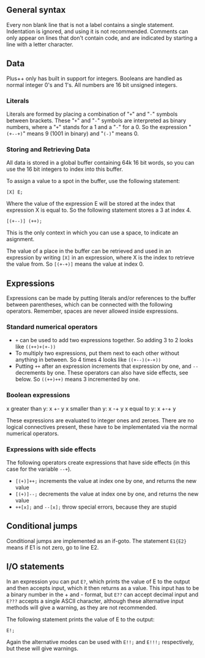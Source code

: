 ## General syntax
Every non blank line that is not a label contains a single statement. Indentation is ignored, and using it is not recommended. Comments can only appear on lines that don't contain code, and are indicated by starting a line with a letter character.

## Data
Plus++ only has built in support for integers. Booleans are handled as normal integer 0's and 1's. All numbers are 16 bit unsigned integers.

### Literals
Literals are formed by placing a combination of "`+`" and "`-`" symbols between brackets. These "`+`" and "`-`" symbols are interpreted as binary numbers, where a "`+`" stands for a 1 and a "`-`" for a 0. So the expression "`(+--+)`" means 9 (1001 in binary) and "`(-)`" means 0.

### Storing and Retrieving Data
All data is stored in a global buffer containing 64k 16 bit words, so you can use the 16 bit integers to index into this buffer.

To assign a value to a spot in the buffer, use the following statement:
```
[X] E;
```
Where the value of the expression E will be stored at the index that expression X is equal to. So the following statement stores a 3 at index 4.
```
[(+--)] (++);
```
This is the only context in which you can use a space, to indicate an asignment.

The value of a place in the buffer can be retrieved and used in an expression by writing `[X]` in an expression, where X is the index to retrieve the value from. So `[(+-+)]` means the value at index 0.

## Expressions
Expressions can be made by putting literals and/or references to the buffer between parentheses, which can be connected with the following operators. Remember, spaces are never allowed inside expressions.

### Standard numerical operators
- `+` can be used to add two expressions together. So adding 3 to 2 looks like `((++)+(+-))`
- To multiply two expressions, put them next to each other without anything in between. So 4 times 4 looks like `((+--)(+-+))`
- Putting `++` after an expression increments that expression by one, and `--` decrements by one. These operators can also have side effects, see below. So `((++)++)` means 3 incremented by one.

### Boolean expressions
x greater than y: x +- y
x smaller than y: x -+ y
x equal to y: x +-+ y

These expressions are evaluated to integer ones and zeroes. There are no logical connectives present, these have to be implementated via the normal numerical operators.

### Expressions with side effects
The following operators create expressions that have side effects (in this case for the variable `--+`).
- `[(+)]++;` increments the value at index one by one, and returns the new value
- `[(+)]--;` decrements the value at index one by one, and returns the new value
- `++[x];` and `--[x];` throw special errors, because they are stupid

## Conditional jumps
Conditional jumps are implemented as an if-goto. The statement `E1{E2}` means if E1 is not zero, go to line E2.

## I/O statements
In an expression you can put `E?`, which prints the value of E to the output and then accepts input, which it then returns as a value. This input has to be a binary number in the + and - format, but `E??` can accept decimal input and `E???` accepts a single ASCII character, although these alternative input methods will give a warning, as they are not recommended.

The following statement prints the value of E to the output:
```
E!;
```
Again the alternative modes can be used with `E!!;` and `E!!!;` respectively, but these will give warnings.